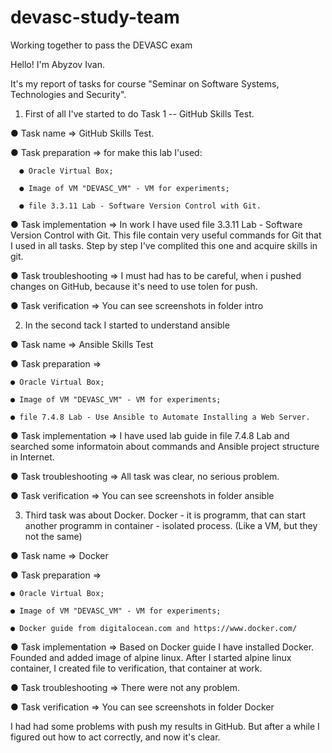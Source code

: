 # devasc-study-team
Working together to pass the DEVASC exam 


Hello! I'm Abyzov Ivan. 

It's my report of tasks for course "Seminar on Software Systems, Technologies and Security".

1. First of all I've started to do Task 1 -- GitHub Skills Test. 
  
  ● Task name => GitHub Skills Test. 
  
  ● Task preparation => for make this lab I'used:
  
      ● Oracle Virtual Box;
      
      ● Image of VM "DEVASC_VM" - VM for experiments;
      
      ● file 3.3.11 Lab - Software Version Control with Git.
      
  ● Task implementation => In work I have used file 3.3.11 Lab - Software Version Control with Git. This file contain very useful commands for Git that I used in all tasks. Step by step I've complited this one and acquire skills in git.

  ● Task troubleshooting => I must had has to be careful, when i pushed changes on GitHub, because it's need to use tolen for push.  

  ● Task verification => You can see screenshots in folder intro 

2. In the second tack I started to understand ansible 

● Task name =>  Ansible Skills Test 

● Task preparation => 

    ● Oracle Virtual Box;
     
    ● Image of VM "DEVASC_VM" - VM for experiments;
    
    ● file 7.4.8 Lab - Use Ansible to Automate Installing a Web Server.

● Task implementation => I have used lab guide in file 7.4.8 Lab and searched some informatoin about commands and Ansible project structure in Internet. 

● Task troubleshooting => All task was clear, no serious problem. 

● Task verification => You can see screenshots in folder ansible


3. Third task was about Docker. Docker - it is programm, that can start another programm in container - isolated process. (Like a VM, but they not the same)

● Task name => Docker

● Task preparation =>
    
    ● Oracle Virtual Box;
    
    ● Image of VM "DEVASC_VM" - VM for experiments;
    
    ● Docker guide from digitalocean.com and https://www.docker.com/

● Task implementation => Based on Docker guide I have installed Docker. Founded and added image of alpine linux. After I started  alpine linux container, I created file to verification, that container at work.

● Task troubleshooting => There were not any problem.

● Task verification => You can see screenshots in folder Docker

I had had some problems with push my results in GitHub. But after a while I figured out how to act correctly, and now it's clear.
